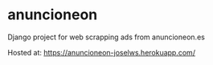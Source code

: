 # anuncioneon
Django project for web scrapping ads from anuncioneon.es  

Hosted at: https://anuncioneon-joselws.herokuapp.com/
